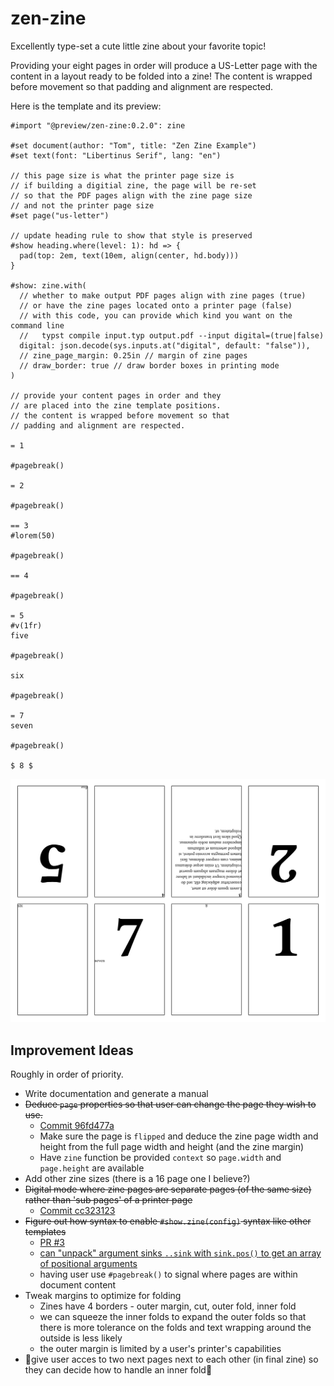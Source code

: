 # zen-zine
Excellently type-set a cute little zine about your favorite topic!

Providing your eight pages in order will produce a US-Letter page with
the content in a layout ready to be folded into a zine! The content is
wrapped before movement so that padding and alignment are respected.

Here is the template and its preview:

```typst
#import "@preview/zen-zine:0.2.0": zine

#set document(author: "Tom", title: "Zen Zine Example")
#set text(font: "Libertinus Serif", lang: "en")

// this page size is what the printer page size is
// if building a digitial zine, the page will be re-set
// so that the PDF pages align with the zine page size
// and not the printer page size
#set page("us-letter")

// update heading rule to show that style is preserved
#show heading.where(level: 1): hd => {
  pad(top: 2em, text(10em, align(center, hd.body)))
}

#show: zine.with(
  // whether to make output PDF pages align with zine pages (true)
  // or have the zine pages located onto a printer page (false)
  // with this code, you can provide which kind you want on the command line
  //   typst compile input.typ output.pdf --input digital=(true|false)
  digital: json.decode(sys.inputs.at("digital", default: "false")),
  // zine_page_margin: 0.25in // margin of zine pages
  // draw_border: true // draw border boxes in printing mode
)

// provide your content pages in order and they
// are placed into the zine template positions.
// the content is wrapped before movement so that
// padding and alignment are respected.

= 1

#pagebreak()

= 2

#pagebreak()

== 3
#lorem(50)

#pagebreak()

== 4

#pagebreak()

= 5
#v(1fr)
five

#pagebreak()

six

#pagebreak()

= 7
seven

#pagebreak()

$ 8 $

```

![Image of Template](template/preview.png)

## Improvement Ideas
Roughly in order of priority.

- Write documentation and generate a manual
- ~~Deduce `page` properties so that user can change the page they wish to use.~~
  - [Commit 96fd477a](https://github.com/tomeichlersmith/zen-zine/commit/96fd477ac332f73b2d3cbbee11ca62fbcd5d1a19)
  - Make sure the page is `flipped` and deduce the zine page width and height
    from the full page width and height (and the zine margin)
  - Have `zine` function be provided `context` so `page.width` and `page.height` are available
- Add other zine sizes (there is a 16 page one I believe?)
- ~~Digital mode where zine pages are separate pages (of the same size) rather than 'sub pages' of a printer page~~
  - [Commit cc323123](https://github.com/tomeichlersmith/zen-zine/commit/cc323123592d6a9203a96c7652e939d07f35ffbb)
- ~~Figure out how syntax to enable `#show.zine(config)` syntax like other templates~~
  - [PR #3](https://github.com/tomeichlersmith/zen-zine/pull/3)
  - [can "unpack" argument sinks `..sink` with `sink.pos()` to get an array of positional arguments](https://typst.app/docs/reference/foundations/arguments/)
  - having user use `#pagebreak()` to signal where pages are within document content
- Tweak margins to optimize for folding
  - Zines have 4 borders - outer margin, cut, outer fold, inner fold
  - we can squeeze the inner folds to expand the outer folds so that there is more tolerance on the folds and text wrapping around the outside is less likely
  - the outer margin is limited by a user's printer's capabilities
- 🤯give user acces to two next pages next to each other (in final zine) so they can decide how to handle an inner fold🤯

